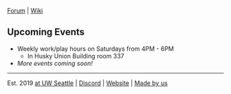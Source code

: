 [Forum](https://github.com/UWAppDev/community/discussions) | [Wiki](https://github.com/UWAppDev/community/wiki)

## Upcoming Events

- Weekly work/play hours on Saturdays from 4PM - 6PM
  - In Husky Union Building room 337
- _More events coming soon!_

---

Est. 2019 [at UW Seattle](https://huskylink.washington.edu/organization/appdev) | [Discord](https://uwapp.dev/discord) | [Website](https://uwapp.dev) | [Made by us](https://uwdev.app)

<!--

WIP

**Here are some ideas to get you started:**

🙋‍♀️ A short introduction - what is your organization all about?
🌈 Contribution guidelines - how can the community get involved?
👩‍💻 Useful resources - where can the community find your docs? Is there anything else the community should know?
🍿 Fun facts - what does your team eat for breakfast?
🧙 Remember, you can do mighty things with the power of [Markdown](https://guides.github.com/features/mastering-markdown/)
-->
